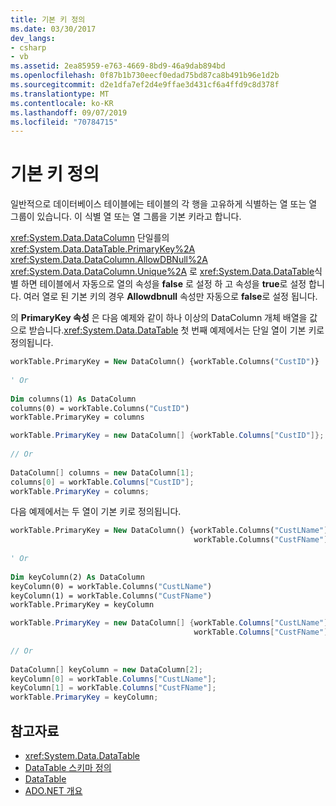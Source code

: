 ```yaml
---
title: 기본 키 정의
ms.date: 03/30/2017
dev_langs:
- csharp
- vb
ms.assetid: 2ea85959-e763-4669-8bd9-46a9dab894bd
ms.openlocfilehash: 0f87b1b730eecf0edad75bd87ca8b491b96e1d2b
ms.sourcegitcommit: d2e1dfa7ef2d4e9ffae3d431cf6a4ffd9c8d378f
ms.translationtype: MT
ms.contentlocale: ko-KR
ms.lasthandoff: 09/07/2019
ms.locfileid: "70784715"
---
```

# <a name="defining-primary-keys"></a>기본 키 정의
일반적으로 데이터베이스 테이블에는 테이블의 각 행을 고유하게 식별하는 열 또는 열 그룹이 있습니다. 이 식별 열 또는 열 그룹을 기본 키라고 합니다.  
  
 <xref:System.Data.DataColumn> 단일를의 <xref:System.Data.DataTable.PrimaryKey%2A> <xref:System.Data.DataColumn.AllowDBNull%2A> <xref:System.Data.DataColumn.Unique%2A> 로 <xref:System.Data.DataTable>식별 하면 테이블에서 자동으로 열의 속성을 **false** 로 설정 하 고 속성을 **true**로 설정 합니다. 여러 열로 된 기본 키의 경우 **Allowdbnull** 속성만 자동으로 **false**로 설정 됩니다.  
  
 의 **PrimaryKey 속성** 은 다음 예제와 같이 하나 이상의 DataColumn 개체 배열을 값으로 받습니다.<xref:System.Data.DataTable> 첫 번째 예제에서는 단일 열이 기본 키로 정의됩니다.  
  
```vb  
workTable.PrimaryKey = New DataColumn() {workTable.Columns("CustID")}  
  
' Or  
  
Dim columns(1) As DataColumn  
columns(0) = workTable.Columns("CustID")  
workTable.PrimaryKey = columns  
```  
  
```csharp  
workTable.PrimaryKey = new DataColumn[] {workTable.Columns["CustID"]};  
  
// Or  
  
DataColumn[] columns = new DataColumn[1];  
columns[0] = workTable.Columns["CustID"];  
workTable.PrimaryKey = columns;  
```  
  
 다음 예제에서는 두 열이 기본 키로 정의됩니다.  
  
```vb  
workTable.PrimaryKey = New DataColumn() {workTable.Columns("CustLName"), _  
                                         workTable.Columns("CustFName")}  
  
' Or  
  
Dim keyColumn(2) As DataColumn  
keyColumn(0) = workTable.Columns("CustLName")  
keyColumn(1) = workTable.Columns("CustFName")  
workTable.PrimaryKey = keyColumn  
```  
  
```csharp  
workTable.PrimaryKey = new DataColumn[] {workTable.Columns["CustLName"],   
                                         workTable.Columns["CustFName"]};  
  
// Or  
  
DataColumn[] keyColumn = new DataColumn[2];  
keyColumn[0] = workTable.Columns["CustLName"];  
keyColumn[1] = workTable.Columns["CustFName"];  
workTable.PrimaryKey = keyColumn;  
```  
  
## <a name="see-also"></a>참고자료

- <xref:System.Data.DataTable>
- [DataTable 스키마 정의](datatable-schema-definition.md)
- [DataTable](datatables.md)
- [ADO.NET 개요](../ado-net-overview.md)
